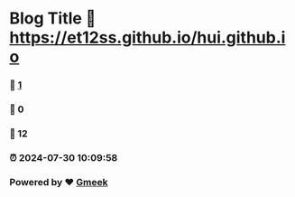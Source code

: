 # Blog Title :link: https://et12ss.github.io/hui.github.io 
### :page_facing_up: [1](https://et12ss.github.io/hui.github.io/tag.html) 
### :speech_balloon: 0 
### :hibiscus: 12 
### :alarm_clock: 2024-07-30 10:09:58 
### Powered by :heart: [Gmeek](https://github.com/Meekdai/Gmeek)
